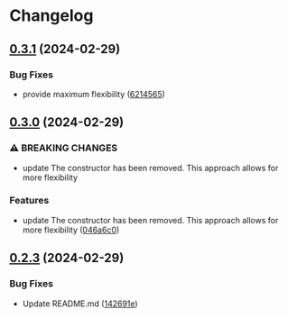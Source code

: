 # Changelog

## [0.3.1](https://github.com/devuri/wp-option/compare/v0.3.0...v0.3.1) (2024-02-29)


### Bug Fixes

* provide maximum flexibility ([6214565](https://github.com/devuri/wp-option/commit/6214565759283fe56efb04ebeb1730b7c58c8450))

## [0.3.0](https://github.com/devuri/wp-option/compare/v0.2.3...v0.3.0) (2024-02-29)


### ⚠ BREAKING CHANGES

* update The constructor has been removed. This approach allows for more flexibility

### Features

* update The constructor has been removed. This approach allows for more flexibility ([046a6c0](https://github.com/devuri/wp-option/commit/046a6c0996628f1cfb8123bf296c4081fa4bf9d2))

## [0.2.3](https://github.com/devuri/wp-option/compare/v0.2.2...v0.2.3) (2024-02-29)


### Bug Fixes

* Update README.md ([142691e](https://github.com/devuri/wp-option/commit/142691e4d9591e2735409cfbfab110d927de0354))
